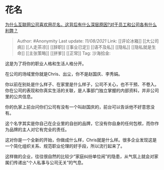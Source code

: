 # 花名
[为什么互联网公司喜欢用花名，这背后有什么深层原因?对于员工和公司各有什么利弊？](https://www.zhihu.com/question/317962661/answer/2053607911)

> Author: #Anonymity
> Last update: *11/08/2021*
> Link: [[评论冰箱]] [[大公司病]] [[人走茶凉]] [[辞职]] [[事业已定]] [[语不及私]] [[隐私]] [[隐私就是生命]] [[主张策略]] [[拼爹]] [[正常]]
> Tag:
> 沙海拾金:

这是为了将你的职业人格和生活人格分开。

在公司的场域里你就是Chris、出尘，你不是赵国庆、李秀娟。

你以前在别处是什么样子、在家里是什么样子，公司不关心，也不干预、不卷入。你在公司的表现和你真实生活的关联，是人事部门独立掌握的内部资料，并非公司里的公共信息。

你的仇家上前台问你们公司有没有一个叫赵国庆的，前台可以告诉他不好意思没有。

这个名字其实是你自己在企业里的自创的品牌，它没有你自身的任何包袱，而你作为品牌的主人对它有完全的责任。

这对你是一个全新的开始，你做成什么样，Chris就是什么样。很多企业发现这是一个简化组织关系、规范职业伦理的好手段，所以流行起来了。

这样做的企业，往往很自然的比较少“家庭纠纷单位闹”的隐患，从气氛上就会对家属们传递出“个人私事与公司无关”的气息。
